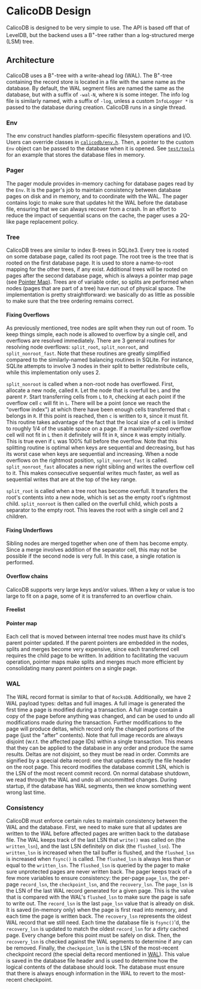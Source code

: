 # CalicoDB Design
CalicoDB is designed to be very simple to use.
The API is based off that of LevelDB, but the backend uses a B<sup>+</sup>-tree rather than a log-structured merge (LSM) tree.

## Architecture
CalicoDB uses a B<sup>+</sup>-tree with a write-ahead log (WAL).
The B<sup>+</sup>-tree containing the record store is located in a file with the same name as the database.
By default, the WAL segment files are named the same as the database, but with a suffix of `-wal-N`, where `N` is some integer.
The info log file is similarly named, with a suffix of `-log`, unless a custom `InfoLogger *` is passed to the database during creation.
CalicoDB runs in a single thread.

### Env
The env construct handles platform-specific filesystem operations and I/O.
Users can override classes in [`calicodb/env.h`](../include/calicodb/env.h).
Then, a pointer to the custom `Env` object can be passed to the database when it is opened.
See [`test/tools`](../test/tools) for an example that stores the database files in memory.

### Pager
The pager module provides in-memory caching for database pages read by the `Env`.
It is the pager's job to maintain consistency between database pages on disk and in memory, and to coordinate with the WAL.
The pager contains logic to make sure that updates hit the WAL before the database file, ensuring that we can always recover from a crash.
In an effort to reduce the impact of sequential scans on the cache, the pager uses a 2Q-like page replacement policy.

### Tree
CalicoDB trees are similar to index B-trees in SQLite3.
Every tree is rooted on some database page, called its root page.
The root tree is the tree that is rooted on the first database page.
It is used to store a name-to-root mapping for the other trees, if any exist.
Additional trees will be rooted on pages after the second database page, which is always a pointer map page (see [Pointer Map](#pointer-map)).
Trees are of variable order, so splits are performed when nodes (pages that are part of a tree) have run out of physical space.
The implementation is pretty straightforward: we basically do as little as possible to make sure that the tree ordering remains correct.

#### Fixing Overflows
As previously mentioned, tree nodes are split when they run out of room.
To keep things simple, each node is allowed to overflow by a single cell, and overflows are resolved immediately.
There are 3 general routines for resolving node overflows: `split_root`, `split_nonroot`, and `split_nonroot_fast`.
Note that these routines are greatly simplified compared to the similarly-named balancing routines in SQLite.
For instance, SQLite attempts to involve 3 nodes in their split to better redistribute cells, while this implementation only uses 2.

`split_nonroot` is called when a non-root node has overflowed.
First, allocate a new node, called `R`.
Let the node that is overfull be `L` and the parent `P`.
Start transferring cells from `L` to `R`, checking at each point if the overflow cell `c` will fit in `L`.
There will be a point (once we reach the "overflow index") at which there have been enough cells transferred that `c` belongs in `R`.
If this point is reached, then `c` is written to `R`, since it must fit.
This routine takes advantage of the fact that the local size of a cell is limited to roughly 1/4 of the usable space on a page.
If a maximally-sized overflow cell will not fit in `L` then it definitely will fit in `R`, since `R` was empty initially.
This is true even if `L` was 100% full before the overflow.
Note that this splitting routine is optimal when keys are sequential and decreasing, but has its worst case when keys are sequential and increasing.
When a node overflows on the rightmost position, `split_nonroot_fast` is called.
`split_nonroot_fast` allocates a new right sibling and writes the overflow cell to it.
This makes consecutive sequential writes much faster, as well as sequential writes that are at the top of the key range.

`split_root` is called when a tree root has become overfull.
It transfers the root's contents into a new node, which is set as the empty root's rightmost child.
`split_nonroot` is then called on the overfull child, which posts a separator to the empty root.
This leaves the root with a single cell and 2 children.

#### Fixing Underflows
Sibling nodes are merged together when one of them has become empty.
Since a merge involves addition of the separator cell, this may not be possible if the second node is very full.
In this case, a single rotation is performed.

#### Overflow chains
CalicoDB supports very large keys and/or values.
When a key or value is too large to fit on a page, some of it is transferred to an overflow chain.

[//]: # (TODO)

#### Freelist
[//]: # (TODO)

#### Pointer map
[//]: # (TODO)

Each cell that is moved between internal tree nodes must have its child's parent pointer updated.
If the parent pointers are embedded in the nodes, splits and merges become very expensive, since each transferred cell requires the child page to be written.
In addition to facilitating the vacuum operation, pointer maps make splits and merges much more efficient by consolidating many parent pointers on a single page.

### WAL
The WAL record format is similar to that of `RocksDB`.
Additionally, we have 2 WAL payload types: deltas and full images.
A full image is generated the first time a page is modified during a transaction.
A full image contain a copy of the page before anything was changed, and can be used to undo all modifications made during the transaction.
Further modifications to the page will produce deltas, which record only the changed portions of the page (just the "after" contents).
Note that full image records are always disjoint (w.r.t. the affected page IDs) within a single transaction.
This means that they can be applied to the database in any order and produce the same results.
Deltas are not disjoint, so they must be read in order.
Commits are signified by a special delta record: one that updates exactly the file header on the root page.
This record modifies the database commit LSN, which is the LSN of the most recent commit record.
On normal database shutdown, we read through the WAL and undo all uncommitted changes.
During startup, if the database has WAL segments, then we know something went wrong last time.

### Consistency
CalicoDB must enforce certain rules to maintain consistency between the WAL and the database.
First, we need to make sure that all updates are written to the WAL before affected pages are written back to the database file.
The WAL keeps track of the last LSN that `write()` was called on (the `written_lsn`), and the last LSN definitely on disk (the `flushed_lsn`).
The `written_lsn` is increased when the tail buffer is flushed, and the `flushed_lsn` is increased when `fsync()` is called.
The `flushed_lsn` is always less than or equal to the `written_lsn`.
The `flushed_lsn` is queried by the pager to make sure unprotected pages are never written back.
The pager keeps track of a few more variables to ensure consistency: the per-page `page_lsn`, the per-page `record_lsn`, the `checkpoint_lsn`, and the `recovery_lsn`.
The `page_lsn` is the LSN of the last WAL record generated for a given page.
This is the value that is compared with the WAL's `flushed_lsn` to make sure the page is safe to write out.
The `record_lsn` is the last `page_lsn` value that is already on disk.
It is saved (in-memory only) when the page is first read into memory, and each time the page is written back.
The `recovery_lsn` represents the oldest WAL record that we still need.
Each time the database file is `fsync()`'d, the `recovery_lsn` is updated to match the oldest `record_lsn` for a dirty cached page.
Every change before this point must be safely on disk.
Then, the `recovery_lsn` is checked against the WAL segments to determine if any can be removed.
Finally, the `checkpoint_lsn` is the LSN of the most-recent checkpoint record (the special delta record mentioned in [WAL](#wal)).
This value is saved in the database file header and is used to determine how the logical contents of the database should look.
The database must ensure that there is always enough information in the WAL to revert to the most-recent checkpoint.
